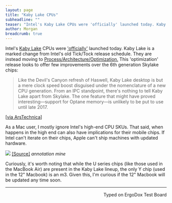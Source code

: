 ```yaml
---
layout: page
title: "Kaby Lake CPUs"
subheadline: ""
teaser: "Intel's Kaby Lake CPUs were 'officially' launched today. Kaby Lake is a marked change from Intel's old Tick/Tock release schedule."
author: Morgan
breadcrumb: true
---
```


Intel's [Kaby Lake](https://en.wikipedia.org/wiki/Kaby_Lake) CPUs were ['officially'](http://www.anandtech.com/show/10959/intel-launches-7th-generation-kaby-lake-i7-7700k-i5-7600k-i3-7350k) launched today. Kaby Lake is a marked change from Intel's old Tick/Tock release schedule. They are instead moving to [Process/Architecture/Optimization.](http://www.anandtech.com/show/10183/intels-tick-tock-seemingly-dead-becomes-process-architecture-optimization) This 'optimization' release looks to offer few improvements over the 6th generation Skylake chips:

> Like the Devil's Canyon refresh of Haswell, Kaby Lake desktop is but a mere clock speed boost disguised under the nomenclature of a new CPU generation. From an IPC standpoint, there's nothing to tell Kaby Lake apart from Skylake. The one feature that might have proved interesting—support for Optane memory—is unlikely to be put to use until late 2017.

[[via ArsTechnica](http://arstechnica.com/gadgets/2017/01/intel-core-i7-7700k-kaby-lake-review/)]

As a Mac user, I mostly ignore Intel's high-end CPU SKUs. That said, when happens in the high end can also have implications for their mobile chips. If Intel can't iterate on their chips, Apple can't ship machines with updated hardware.

![](http://imgur.com/eUFcX2R.jpg)
[[Source]](https://www-ssl.intel.com/content/www/us/en/processors/core/core-m-processors.html) _annotation mine_

Curiously, it's worth noting that while the U series chips (like those used in the MacBook Air) are present in the Kaby Lake lineup, the only Y chip (used in the 12" Macbook) is an m3. Given this, I'm curious if the 12" Macbook will be updated any time soon.

---
<p align="right">Typed on ErgoDox Test Board</p>
